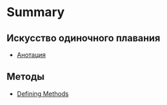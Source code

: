 # Summary

## Искусство одиночного плавания

* [Анотация](README.md)

## Методы

* [Defining Methods](methods.md)

